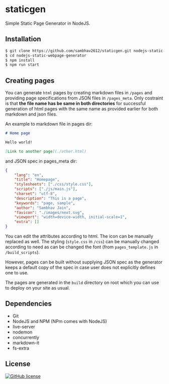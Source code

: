 
# staticgen

Simple Static Page Generator in NodeJS.

## Installation

```bash
$ git clone https://github.com/sambhav2612/staticgen.git nodejs-static-webpage-generator
$ cd nodejs-static-webpage-generator
$ npm install
$ npm run start
```

## Creating pages

You can generate `html` pages by creating markdown files in `/pages` and providing page specifications from JSON files in `/pages_meta`. Only costraint is that **the file name has be same in both directories** for successful generation of html pages with the same name as provided earlier for both markdown and json files.

An example to markdown file in pages dir:

```markdown
# Home page

Hello world!

[Link to another page](./other.html)
```

and JSON spec in pages_meta dir: 

```json
{
    "lang": "en",
    "title": "Homepage",
    "stylesheets": ["./css/style.css"],
    "scripts": ["./js/main.js"],
    "charset": "utf-8",
    "description": "This is a page",
    "keywords": "page, sample",
    "author": "Sambhav Jain",
    "favicon": "./images/next.svg",
    "viewport": "width=device-width, initial-scale=1",
    "extra": []
}
```

You can edit the attributes according to html. The icon can be manually replaced as well. The styling (`style.css` in `/css`) can be manually changed according to need as can be changed the font (from `pages_template.js` in `/build_scripts`).

However, pages can be built without supplying JSON spec as the generator keeps a default copy of the spec in case user does not explicitly defines one to use.

The pages are generated in the `build` directory on root which you can use to deploy on your site as usual.

## Dependencies

- Git
- NodeJS and NPM (NPm comes with NodeJS)
- live-server
- nodemon
- concurrently
- markdown-it
- fs-extra

## License

[![GitHub license](https://img.shields.io/github/license/sambhav2612/staticgen.svg?style=for-the-badge)](https://github.com/sambhav2612/staticgen/blob/master/LICENSE)
